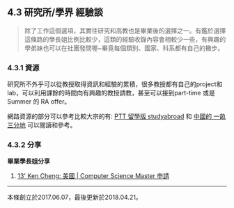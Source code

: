 ## 4.3 研究所/學界 經驗談

> 除了工作這個選項，其實往研究和高教也是畢業後的選擇之一。有鑑於選擇這條路的學長姐比例比較少，這類的經驗收錄內容會相較少一些，有興趣的學弟妹也可以在社團發問喔~畢竟每個類別、國家、科系都有自己的撇步。

### 4.3.1 資源

研究所不外乎可以從教授取得資訊和經驗的累積，很多教授都有自己的project和lab，可以利用課餘的時間向有興趣的教授請教，甚至可以接到part-time 或是 Summer 的 RA offer。

網路資源的部分可以參考比較大宗的有: [PTT 留學版 studyabroad](https://www.ptt.cc/bbs/studyabroad/index.html) 和 [中國的 一畝三分地](http://www.1point3acres.com/bbs/) 可以閱讀和參考。

### 4.3.2 分享

**畢業學長姐分享**

1. [13' Ken Cheng: 美國 \| Computer Science Master 申請](https://www.ptt.cc/bbs/studyabroad/M.1524301411.A.52E.html)

---

本條創立於2017.06.07，最後更新於2018.04.21。

